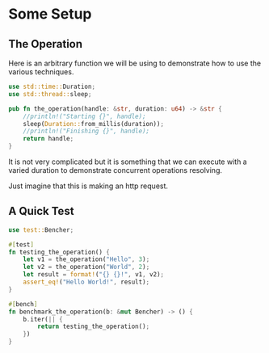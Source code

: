# Some Setup

## The Operation

Here is an arbitrary function we will be using to demonstrate how to use the various techniques.

```rust
use std::time::Duration;
use std::thread::sleep;

pub fn the_operation(handle: &str, duration: u64) -> &str {
    //println!("Starting {}", handle);
    sleep(Duration::from_millis(duration));
    //println!("Finishing {}", handle);
    return handle;
}
```

<div class="notes">

It is not very complicated but it is something that we can execute with a varied duration to demonstrate concurrent operations resolving.

Just imagine that this is making an http request.

</div>

## A Quick Test

```rust
use test::Bencher;

#[test]
fn testing_the_operation() {
    let v1 = the_operation("Hello", 3);
    let v2 = the_operation("World", 2);
    let result = format!("{} {}!", v1, v2);
    assert_eq!("Hello World!", result);
}

#[bench]
fn benchmark_the_operation(b: &mut Bencher) -> () {
    b.iter(|| {
        return testing_the_operation();
    })
}
```
